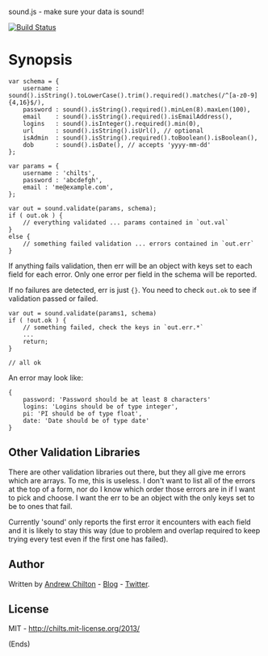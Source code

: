 sound.js - make sure your data is sound!

[![Build Status](https://travis-ci.org/appsattic/sound.png?branch=master)](https://travis-ci.org/appsattic/sound)

# Synopsis #

```
var schema = {
    username : sound().isString().toLowerCase().trim().required().matches(/^[a-z0-9]{4,16}$/),
    password : sound().isString().required().minLen(8).maxLen(100),
    email    : sound().isString().required().isEmailAddress(),
    logins   : sound().isInteger().required().min(0),
    url      : sound().isString().isUrl(), // optional
    isAdmin  : sound().isString().required().toBoolean().isBoolean(),
    dob      : sound().isDate(), // accepts 'yyyy-mm-dd'
};

var params = {
    username : 'chilts',
    password : 'abcdefgh',
    email : 'me@example.com',
};

var out = sound.validate(params, schema);
if ( out.ok ) {
    // everything validated ... params contained in `out.val`
}
else {
    // something failed validation ... errors contained in `out.err`
}
```

If anything fails validation, then err will be an object with keys set to each field for each error. Only one error per
field in the schema will be reported.

If no failures are detected, err is just `{}`. You need to check `out.ok` to see if validation passed or failed.

```
var out = sound.validate(params1, schema)
if ( !out.ok ) {
    // something failed, check the keys in `out.err.*`
    ...
    return;
}

// all ok
```

An error may look like:

```
{
    password: 'Password should be at least 8 characters'
    logins: 'Logins should be of type integer',
    pi: 'PI should be of type float',
    date: 'Date should be of type date'
}
```

## Other Validation Libraries ##

There are other validation libraries out there, but they all give me errors which are arrays. To me, this is useless. I
don't want to list all of the errors at the top of a form, nor do I know which order those errors are in if I want to
pick and choose. I want the err to be an object with the only keys set to be to ones that fail.

Currently 'sound' only reports the first error it encounters with each field and it is likely to stay this way (due to
problem and overlap required to keep trying every test even if the first one has failed).

## Author ##

Written by [Andrew Chilton](http://chilts.org/) - [Blog](http://chilts.org/blog/) -
[Twitter](https://twitter.com/andychilton).

## License ##

MIT - http://chilts.mit-license.org/2013/

(Ends)
